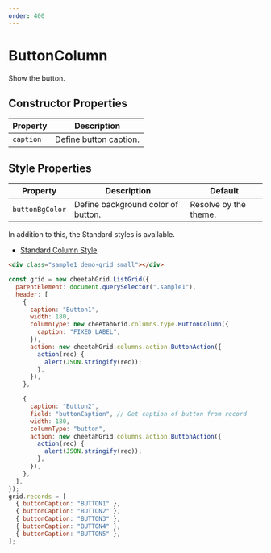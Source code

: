 ```yaml
---
order: 400
---
```


# ButtonColumn

Show the button.

## Constructor Properties

| Property  | Description            |
| --------- | ---------------------- |
| `caption` | Define button caption. |

## Style Properties

| Property        | Description                        | Default               |
| --------------- | ---------------------------------- | --------------------- |
| `buttonBgColor` | Define background color of button. | Resolve by the theme. |

In addition to this, the Standard styles is available.

- [Standard Column Style](../column_styles/README.md)

<code-preview>

```html
<div class="sample1 demo-grid small"></div>
```

```js
const grid = new cheetahGrid.ListGrid({
  parentElement: document.querySelector(".sample1"),
  header: [
    {
      caption: "Button1",
      width: 180,
      columnType: new cheetahGrid.columns.type.ButtonColumn({
        caption: "FIXED LABEL",
      }),
      action: new cheetahGrid.columns.action.ButtonAction({
        action(rec) {
          alert(JSON.stringify(rec));
        },
      }),
    },

    {
      caption: "Button2",
      field: "buttonCaption", // Get caption of button from record
      width: 180,
      columnType: "button",
      action: new cheetahGrid.columns.action.ButtonAction({
        action(rec) {
          alert(JSON.stringify(rec));
        },
      }),
    },
  ],
});
grid.records = [
  { buttonCaption: "BUTTON1" },
  { buttonCaption: "BUTTON2" },
  { buttonCaption: "BUTTON3" },
  { buttonCaption: "BUTTON4" },
  { buttonCaption: "BUTTON5" },
];
```

</code-preview>
